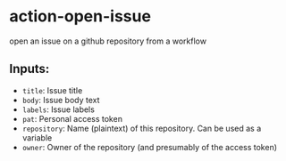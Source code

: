 # action-open-issue
open an issue on a github repository from a workflow

## Inputs:
* `title`: Issue title
* `body`: Issue body text
* `labels`: Issue labels
* `pat`: Personal access token
* `repository`: Name (plaintext) of this repository. Can be used as a variable
* `owner`: Owner of the repository (and presumably of the access token)